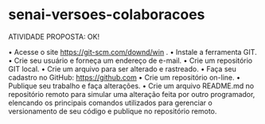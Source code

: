 # senai-versoes-colaboracoes

ATIVIDADE PROPOSTA: OK!

• Acesse o site https://git-scm.com/downd/win .
• Instale a ferramenta GIT.
• Crie seu usuário e forneça um endereço de e-mail.
• Crie um repositório GIT local.
• Crie um arquivo para ser alterado e rastreado.
• Faça seu cadastro no GitHub: https://github.com 
• Crie um repositório on-line.
• Publique seu trabalho e faça alterações.
• Crie um arquivo README.md no repositório remoto para simular uma alteração feita por outro programador, elencando os principais comandos utilizados para gerenciar o versionamento de seu código e publique no repositório remoto.
